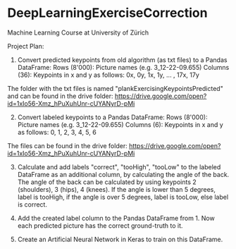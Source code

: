 # DeepLearningExerciseCorrection
Machine Learning Course at University of Zürich

Project Plan:

1. Convert predicted keypoints from old algorithm (as txt files) to a Pandas DataFrame:
Rows (8'000): Picture names (e.g. 3_12-22-09.655)
Columns (36): Keypoints in x and y as follows: 0x, 0y, 1x, 1y, ... , 17x, 17y

The folder with the txt files is named "plankExercisingKeypointsPredicted" and can be found in the drive folder: https://drive.google.com/open?id=1xIo56-Xmz_hPuXuhUnr-cUYANyrD-pMi

2. Convert labeled keypoints to a Pandas DataFrame:
Rows (8'000): Picture names (e.g. 3_12-22-09.655)
Columns (6): Keypoints in x and y as follows: 0, 1, 2, 3, 4, 5, 6

The files can be found in the drive folder: https://drive.google.com/open?id=1xIo56-Xmz_hPuXuhUnr-cUYANyrD-pMi

3. Calculate and add labels "correct", "tooHigh", "tooLow" to the labeled DataFrame as an additional column, by calculating the angle of the back.
The angle of the back can be calculated by using keypoints 2 (shoulders), 3 (hips), 4 (knees). If the angle is lower than 5 degrees, label is tooHigh,
if the angle is over 5 degrees, label is tooLow, else label is correct.

4. Add the created label column to the Pandas DataFrame from 1. Now each predicted picture has the correct ground-truth to it.

5. Create an Artificial Neural Network in Keras to train on this DataFrame.
